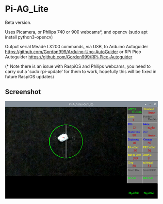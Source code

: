 # Pi-AG_Lite

Beta version.

Uses Picamera, or Philips 740 or 900 webcams*, and opencv (sudo apt install python3-opencv)

Output serial Meade LX200 commands, via USB, to Arduino Autoguider https://github.com/Gordon999/Arduino-Uno-AutoGuider or RPi Pico Autoguider https://github.com/Gordon999/RPi-Pico-Autoguider

(* Note there is an issue with RaspiOS and Philips webcams, you need to carry out a 'sudo rpi-update' for them to work, hopefully this will be fixed in future RaspiOS updates)

## Screenshot

![screenshot](PiAGLite.jpg)
